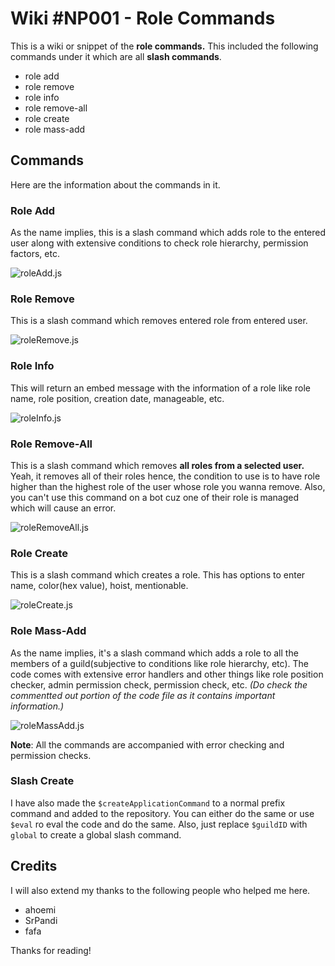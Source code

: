 # Wiki #NP001 - Role Commands

This is a wiki or snippet of the **role commands.** This included the following commands under it which are all **slash commands**.
- role add
- role remove
- role info
- role remove-all
- role create
- role mass-add

## Commands
Here are the information about the commands in it.

### Role Add
As the name implies, this is a slash command which adds role to the entered user along with extensive conditions to check role hierarchy, permission factors, etc.

![roleAdd.js](https://cdn.discordapp.com/attachments/1149961478372347985/1149964754278957116/Screenshot_20230909_123819_Discord.jpg)

### Role Remove
This is a slash command which removes entered role from entered user.

![roleRemove.js](https://cdn.discordapp.com/attachments/1149961478372347985/1149964767738466304/Screenshot_20230909_123832_Discord.jpg)

### Role Info
This will return an embed message with the information of a role like role name, role position, creation date, manageable, etc.

![roleInfo.js](https://cdn.discordapp.com/attachments/1149961478372347985/1149961523784077362/Screenshot_20230909_122607_Discord.jpg)

### Role Remove-All
This is a slash command which removes **all roles from a selected user.** Yeah, it removes all of their roles hence, the condition to use is to have role higher than the highest role of the user whose role you wanna remove. Also, you can't use this command on a bot cuz one of their role is managed which will cause an error.

![roleRemoveAll.js](https://cdn.discordapp.com/attachments/1149961478372347985/1149964783781691452/Screenshot_20230909_123902_Discord.jpg)

### Role Create
This is a slash command which creates a role. This has options to enter name, color(hex value), hoist, mentionable. 

![roleCreate.js](https://cdn.discordapp.com/attachments/1149961478372347985/1150605772141633566/Screenshot_20230911_070620_Discord.jpg)

### Role Mass-Add
As the name implies, it's a slash command which adds a role to all the members of a guild(subjective to conditions like role hierarchy, etc). The code comes with extensive error handlers and other things like role position checker, admin permission check, permission check, etc.
_(Do check the commentted out portion of the code file as it contains important information.)_

![roleMassAdd.js](https://cdn.discordapp.com/attachments/1149961478372347985/1153328507494080593/Screenshot_20230918_192529_Discord.jpg)


**Note**: All the commands are accompanied with error checking and permission checks.

### Slash Create
I have also made the `$createApplicationCommand` to a normal prefix command and added to the repository. You can either do the same or use `$eval` ro eval the code and do the same. Also, just replace `$guildID` with `global` to create a global slash command.

## Credits 
I will also extend my thanks to the following people who helped me here.
- ahoemi
- SrPandi
- fafa

Thanks for reading!